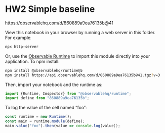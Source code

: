 # HW2 Simple baseline

https://observablehq.com/d/860889a9ea76135b@41

View this notebook in your browser by running a web server in this folder. For
example:

~~~sh
npx http-server
~~~

Or, use the [Observable Runtime](https://github.com/observablehq/runtime) to
import this module directly into your application. To npm install:

~~~sh
npm install @observablehq/runtime@5
npm install https://api.observablehq.com/d/860889a9ea76135b@41.tgz?v=3
~~~

Then, import your notebook and the runtime as:

~~~js
import {Runtime, Inspector} from "@observablehq/runtime";
import define from "860889a9ea76135b";
~~~

To log the value of the cell named “foo”:

~~~js
const runtime = new Runtime();
const main = runtime.module(define);
main.value("foo").then(value => console.log(value));
~~~

